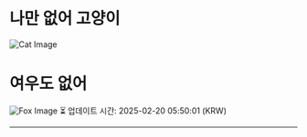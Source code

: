 
# 나만 없어 고양이

![Cat Image](https://cdn2.thecatapi.com/images/PoZIVJ124.jpg)

# 여우도 없어
![Fox Image](https://randomfox.ca/images/104.jpg)
⏳ 업데이트 시간: 2025-02-20 05:50:01 (KRW)

---
